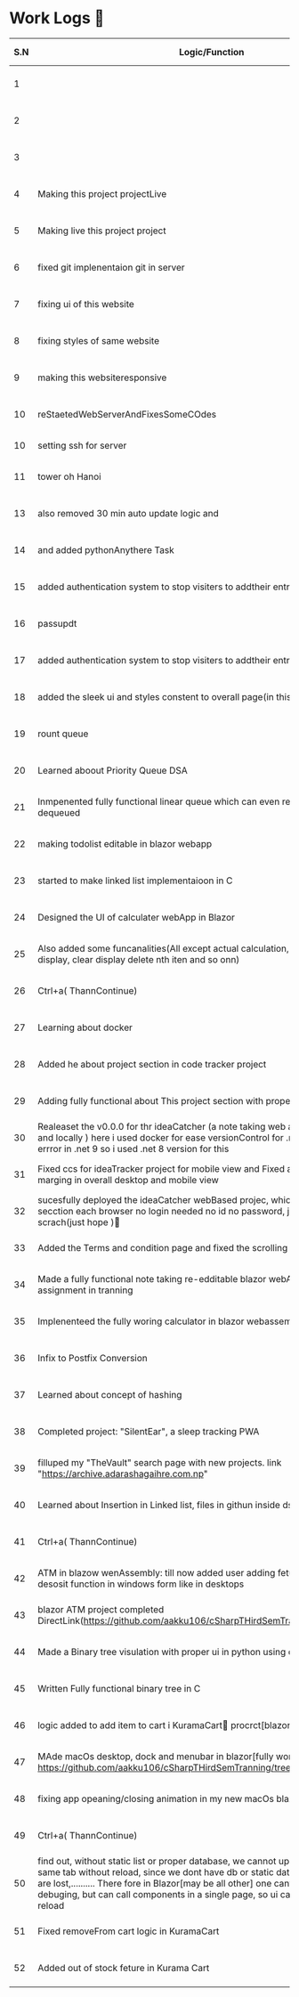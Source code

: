 # Work Logs 🚀

| S.N | Logic/Function | Date and Time |
|-----|---------------|---------------|
| 1 |  | 2024-12-17 22:18:07 |
| 2 |  | 2024-12-17 22:18:11 |
| 3 |  | 2024-12-17 22:18:12 |
| 4 | Making  this project projectLive | 2024-12-17 17:21:10 |
| 5 | Making live this project project | 2024-12-17 17:21:16 |
| 6 | fixed git implenentaion git in server | 2024-12-17 17:55:22 |
| 7 | fixing ui of this website | 2024-12-17 19:33:25 |
| 8 | fixing styles of same website | 2024-12-17 19:51:49 |
| 9 | making this websiteresponsive | 2024-12-17 20:21:41 |
| 10 | reStaetedWebServerAndFixesSomeCOdes | 2024-12-18 01:01:52 |
| 10 | setting ssh for server | 2024-12-18 02:40 |
| 11 | tower oh Hanoi | 2024-12-18 03:28:2313 |
| 13 | also removed 30 min auto update logic and  | 2024-12-20 08:39:57 |
| 14 | and added pythonAnythere Task | 2024-12-20 08:40:18 |
| 15 | added authentication system to stop visiters to addtheir entry  | 2024-12-20 09:39:48 |
| 16 | passupdt | 2024-12-20 09:46:06 |
| 17 | added authentication system to stop visiters to addtheir entry  | 2024-12-20 09:53:39 |
| 18 | added the sleek ui and styles constent to overall page(in this code tracker project) | 2024-12-21 11:08:00 |
| 19 | rount queue | 2024-12-22 03:20:48 |
| 20 | Learned aboout Priority Queue DSA | 2024-12-23 09:23:24 |
| 21 | Inmpenented fully functional linear queue  which can even refill anter fully dequeued  | 2024-12-23 18:56:16 |
| 22 | making todolist editable in blazor webapp | 2024-12-24 18:22:00 |
| 23 | started to make linked list implementaioon in C | 2024-12-24 18:22:42 |
| 24 | Designed the UI of calculater webApp in Blazor | 2024-12-25 16:36:59 |
| 25 | Also added some funcanalities(All except actual calculation, like: showing input in display, clear display delete nth iten and so onn) | 2024-12-25 16:38:31 |
| 26 | Ctrl+a( ThannContinue) | 2024-12-27 11:10:22 |
| 27 | Learning about docker  | 2024-12-27 11:10:44 |
| 28 | Added he about project section in code tracker project | 2024-12-27 12:02:17 |
| 29 | Adding fully functional about This project section with proper styles  | 2024-12-27 12:34:12 |
| 30 | Realeaset the v0.0.0 for thr ideaCatcher (a note taking web app which work offline and locally ) here i used docker for ease versionControl for .net, got some stabolity errror in .net 9 so i used .net 8 version for this | 2024-12-28 12:04:41 |
| 31 | Fixed ccs for ideaTracker project for mobile view and Fixed ablut this project marging in overall desktop and mobile view | 2024-12-28 13:03:10 |
| 32 | sucesfully deployed the ideaCatcher webBased projec, which makes provate user secction each browser no login needed no id no password, just built securly from scrach(just hope )🤣 | 2024-12-28 15:56:35 |
| 33 | Added the Terms and condition page and fixed the scrolling issue of overall page  | 2024-12-29 19:02:50 |
| 34 | Made a fully functional note taking re-edditable blazor webAssembly webApp as a assignment in tranning  | 2024-12-31 17:03:01 |
| 35 | Implenenteed the fully woring calculator in blazor webassemblyy!!!!!1 | 2025-01-02 18:09:53 |
| 36 | Infix to Postfix Conversion | 2025-01-07 16:57:07 |
| 37 | Learned about concept of hashing | 2025-01-08 15:01:25 |
| 38 | Completed project: "SilentEar", a sleep tracking PWA | 2025-01-11 20:54:14 |
| 39 | filluped my "TheVault" search page with new projects. link "https://archive.adarashagaihre.com.np" | 2025-01-12 16:25:36 |
| 40 | Learned about Insertion in Linked list, files in githun inside dsa/LinkedList  | 2025-01-14 17:41:15 |
| 41 | Ctrl+a( ThannContinue) | 2025-01-16 19:51:04 |
| 42 | ATM in blazow wenAssembly: till now added user adding feture, user authentation, desosit function in windows form like in desktops | 2025-01-16 19:52:36 |
| 43 | blazor ATM project completed DirectLink(https://github.com/aakku106/cSharpTHirdSemTranning/tree/main/ATM) | 2025-01-17 09:32:50 |
| 44 | Made a Binary tree visulation with proper ui in python using deepseek r1:1.5B | 2025-02-03 18:51:30 |
| 45 | Written Fully functional binary tree in C<manually> | 2025-02-03 18:52:18 |
| 46 | logic added to add item to cart i KuramaCart🦊 procrct[blazor web app] | 2025-02-09 17:16:05 |
| 47 | MAde macOs desktop, dock and menubar in blazor[fully working]<git reppo : https://github.com/aakku106/cSharpTHirdSemTranning/tree/main/Practise> | 2025-02-16 08:21:04 |
| 48 | fixing app opeaning/closing animation in my new macOs blazor project | 2025-02-20 17:49:41 |
| 49 | Ctrl+a( ThannContinue) | 2025-02-23 17:33:32 |
| 50 | find out, without static list or proper database, we cannot update ui in other than same tab without reload, since we dont have db or static data upon reload all data are lost,.......... There fore in Blazor[may be all other] one cant use 2 tabls for debuging, but can call components in a single page, so ui can update without reload | 2025-02-23 17:36:17 |
| 51 | Fixed removeFrom cart logic in KuramaCart | 2025-02-26 10:33:50 |
| 52 | Added out of stock feture in Kurama Cart | 2025-02-27 18:40:41 |
